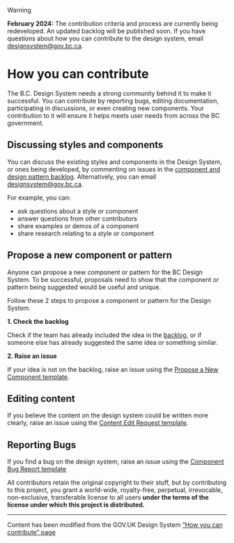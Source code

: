 > [!WARNING]
> **February 2024:** The contribution criteria and process are currently being redeveloped. An updated backlog will be published soon. If you have questions about how you can contribute to the design system, email <designsystem@gov.bc.ca>.

# How you can contribute
The B.C. Design System needs a strong community behind it to make it successful. You can contribute by reporting bugs, editing documentation, participating in discussions, or even creating new components. Your contribution to it will ensure it helps meets user needs from across the BC government. 

## Discussing styles and components
You can discuss the existing styles and components in the Design System, or ones being developed, by commenting on issues in the [component and design pattern backlog](https://github.com/bcgov/design-system/projects/1). Alternatively, you can email <designsystem@gov.bc.ca>.

For example, you can:
- ask questions about a style or component
- answer questions from other contributors
- share examples or demos of a component
- share research relating to a style or component

## Propose a new component or pattern
Anyone can propose a new component or pattern for the BC Design System.
To be successful, proposals need to show that the component or pattern being suggested would be useful and unique.

Follow these 2 steps to propose a component or pattern for the Design System.

**1. Check the backlog**

Check if the team has already included the idea in the [backlog](https://github.com/bcgov/design-system/projects/1
), or if someone else has already suggested the same idea or something similar.

**2. Raise an issue**

If your idea is not on the backlog, raise an issue using the [Propose a New Component template](https://github.com/bcgov/design-system/issues/new/choose). 

## Editing content
If you believe the content on the design system could be written more clearly, raise an issue using the [Content Edit Request template](https://github.com/bcgov/design-system/issues/new/choose).

## Reporting Bugs
If you find a bug on the design system, raise an issue using the [Component Bug Report template](https://github.com/bcgov/design-system/issues/new/choose)

All contributors retain the original copyright to their stuff, but by contributing to this project, you grant a world-wide, royalty-free, perpetual, irrevocable, non-exclusive, transferable license to all users **under the terms of the license under which this project is distributed.**

---
Content has been modified from the GOV.UK Design System [“How you can contribute” page](https://github.com/alphagov/govuk-design-system-backlog/blob/master/docs/CONTRIBUTING.md)




